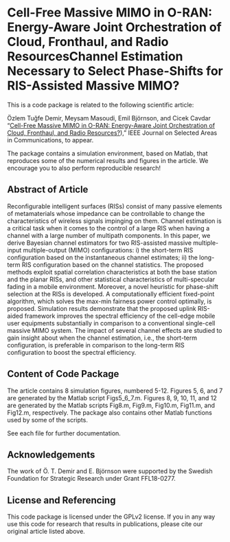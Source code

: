 Cell-Free Massive MIMO in O-RAN: Energy-Aware Joint Orchestration of Cloud, Fronthaul, and Radio ResourcesChannel Estimation Necessary to Select Phase-Shifts for RIS-Assisted Massive MIMO?
==================

This is a code package is related to the following scientific article:

Özlem Tuğfe Demir, Meysam Masoudi, Emil Björnson, and Cicek Cavdar “[Cell-Free Massive MIMO in O-RAN: Energy-Aware Joint Orchestration of Cloud, Fronthaul, and Radio Resources?](https://arxiv.org/abs/2301.06166)),” IEEE Journal on Selected Areas in Communications, to appear.

The package contains a simulation environment, based on Matlab, that reproduces some of the numerical results and figures in the article. We encourage you to also perform reproducible research!


## Abstract of Article

Reconfigurable intelligent surfaces (RISs) consist of many passive elements of metamaterials whose impedance can be controllable to change the characteristics of wireless signals impinging on them. Channel estimation is a critical task when it comes to the control of a large RIS when having a channel with a large number of multipath components. In this paper, we derive Bayesian channel estimators for two RIS-assisted massive multiple-input multiple-output (MIMO) configurations: i) the short-term RIS configuration based on the instantaneous channel estimates; ii) the long-term RIS configuration based on the channel statistics. The proposed methods exploit spatial correlation characteristics at both the base station and the planar RISs, and other statistical characteristics of multi-specular fading in a mobile environment. Moreover, a novel heuristic for phase-shift selection at the RISs is developed. A computationally efficient fixed-point algorithm, which solves the max-min fairness power control optimally, is proposed. Simulation results demonstrate that the proposed uplink RIS-aided framework improves the spectral efficiency of the cell-edge mobile user equipments substantially in comparison to a conventional single-cell massive MIMO system. The impact of several channel effects are studied to gain insight about when the channel estimation, i.e., the short-term configuration, is preferable in comparison to the long-term RIS configuration to boost the spectral efficiency.

## Content of Code Package

The article contains 8 simulation figures, numbered 5-12. Figures 5, 6, and 7 are generated by the Matlab script Figs5_6_7.m. Figures 8, 9, 10, 11, and 12 are generated by the Matlab scripts Fig8.m, Fig9.m, Fig10.m, Fig11.m, and Fig12.m, respectively. The package also contains other Matlab functions used by some of the scripts.



See each file for further documentation.

## Acknowledgements

The work of Ö. T. Demir and E. Björnson were supported by the Swedish Foundation for Strategic Research under Grant FFL18-0277. 

## License and Referencing

This code package is licensed under the GPLv2 license. If you in any way use this code for research that results in publications, please cite our original article listed above.
